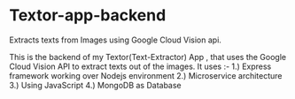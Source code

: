 # Textor-app-backend
Extracts texts from Images using Google Cloud Vision api.

This is the backend of my Textor(Text-Extractor) App , that uses the Google Cloud Vision API to extract texts out of the images. It uses :-
1.) Express framework working over Nodejs environment
2.) Microservice architecture
3.) Using JavaScript
4.) MongoDB as Database
